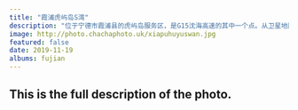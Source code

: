 ```yaml
---
title: "霞浦虎屿岛S湾"
description: "位于宁德市霞浦县的虎屿岛服务区，是G15沈海高速的其中一个点。从卫星地图上看，九鲤溪从这里入海，入海前最后5公里呈S形。我们就寻找附近高点，位于东边山上的顶三吊，有一个报德寺，我们驱车前往。然而没想到空气质量很差，两三公里外的虎屿岛一片灰蒙蒙，不得不暴力后期。而且，溪水两岸大量的水田，基本上很难区分原本的S湾了。"
image: http://photo.chachaphoto.uk/xiapuhuyuswan.jpg
featured: false
date: 2019-11-19
albums: fujian
---
```


## This is the full description of the photo.
